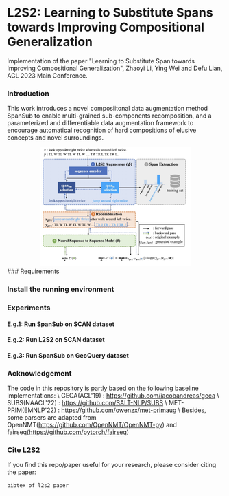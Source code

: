 # L2S2: Learning to Substitute Spans towards Improving Compositional Generalization
Implementation of the paper "Learning to Substitute Span towards Improving Compositional Generalization", Zhaoyi Li, Ying Wei and Defu Lian, ACL 2023 Main Conference.
### Introduction
This work introduces a novel composiitonal data augmentation method SpanSub to enable multi-grained sub-components recomposition, and a parameterized and differentiable data augmentation framework to encourage automatical recognition of hard compositions of elusive concepts and novel surroundings.
<div align="center">
<img src="./figures/l2s2.jpg" width="70%">
</div>
### Requirements

### Install the running environment

### Experiments
#### E.g.1: Run SpanSub on SCAN dataset

#### E.g.2: Run L2S2 on SCAN dataset

#### E.g.3: Run SpanSub on GeoQuery dataset

### Acknowledgement
The code in this repository is partly based on the following baseline implementations: \\
GECA(ACL'19) : https://github.com/jacobandreas/geca \\
SUBS(NAACL'22) : https://github.com/SALT-NLP/SUBS \\
MET-PRIM(EMNLP'22) : https://github.com/owenzx/met-primaug \\
Besides, some parsers are adapted from OpenNMT(https://github.com/OpenNMT/OpenNMT-py) and fairseq(https://github.com/pytorch/fairseq)

### Cite L2S2
If you find this repo/paper useful for your research, please consider citing the paper:
```
bibtex of l2s2 paper
```